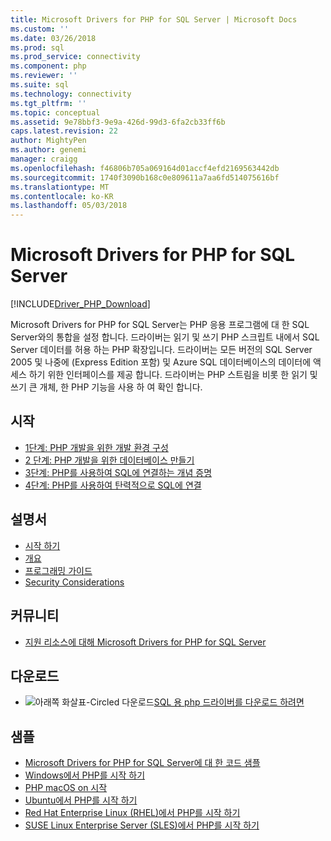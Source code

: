 ```yaml
---
title: Microsoft Drivers for PHP for SQL Server | Microsoft Docs
ms.custom: ''
ms.date: 03/26/2018
ms.prod: sql
ms.prod_service: connectivity
ms.component: php
ms.reviewer: ''
ms.suite: sql
ms.technology: connectivity
ms.tgt_pltfrm: ''
ms.topic: conceptual
ms.assetid: 9e78bbf3-9e9a-426d-99d3-6fa2cb33ff6b
caps.latest.revision: 22
author: MightyPen
ms.author: genemi
manager: craigg
ms.openlocfilehash: f46806b705a069164d01accf4efd2169563442db
ms.sourcegitcommit: 1740f3090b168c0e809611a7aa6fd514075616bf
ms.translationtype: MT
ms.contentlocale: ko-KR
ms.lasthandoff: 05/03/2018
---
```

# <a name="microsoft-drivers-for-php-for-sql-server"></a>Microsoft Drivers for PHP for SQL Server

[!INCLUDE[Driver_PHP_Download](../../includes/driver_php_download.md)]

Microsoft Drivers for PHP for SQL Server는 PHP 응용 프로그램에 대 한 SQL Server와의 통합을 설정 합니다. 드라이버는 읽기 및 쓰기 PHP 스크립트 내에서 SQL Server 데이터를 허용 하는 PHP 확장입니다. 드라이버는 모든 버전의 SQL Server 2005 및 나중에 (Express Edition 포함) 및 Azure SQL 데이터베이스의 데이터에 액세스 하기 위한 인터페이스를 제공 합니다. 드라이버는 PHP 스트림을 비롯 한 읽기 및 쓰기 큰 개체, 한 PHP 기능을 사용 하 여 확인 합니다.  
  
## <a name="getting-started"></a>시작  
* [1단계: PHP 개발을 위한 개발 환경 구성](step-1-configure-development-environment-for-php-development.md)  
* [2 단계: PHP 개발을 위한 데이터베이스 만들기](step-2-create-a-sql-database-for-php-development.md)  
* [3단계: PHP를 사용하여 SQL에 연결하는 개념 증명](step-3-proof-of-concept-connecting-to-sql-using-php.md)  
* [4단계: PHP를 사용하여 탄력적으로 SQL에 연결](step-4-connect-resiliently-to-sql-with-php.md)  
  
## <a name="documentation"></a>설명서  
* [시작 하기](getting-started-with-the-php-sql-driver.md)
* [개요](overview-of-the-php-sql-driver.md)
* [프로그래밍 가이드](programming-guide-for-php-sql-driver.md) 
* [Security Considerations](security-considerations-for-php-sql-driver.md)
  
## <a name="community"></a>커뮤니티  
* [지원 리소스에 대해 Microsoft Drivers for PHP for SQL Server](support-resources-for-the-php-sql-driver.md)
  
## <a name="download"></a>다운로드  
* ![아래쪽 화살표-Circled 다운로드](../../ssdt/media/download.png)[SQL 용 php 드라이버를 다운로드 하려면](download-drivers-php-sql-server.md)
  
## <a name="samples"></a>샘플  
* [Microsoft Drivers for PHP for SQL Server에 대 한 코드 샘플](code-samples-for-php-sql-driver.md)
* [Windows에서 PHP를 시작 하기](https://www.microsoft.com/sql-server/developer-get-started/php/windows/)
* [PHP macOS on 시작](https://www.microsoft.com/sql-server/developer-get-started/php/mac/)
* [Ubuntu에서 PHP를 시작 하기](https://www.microsoft.com/sql-server/developer-get-started/php/ubuntu/)
* [Red Hat Enterprise Linux (RHEL)에서 PHP를 시작 하기](https://www.microsoft.com/sql-server/developer-get-started/php/rhel/)
* [SUSE Linux Enterprise Server (SLES)에서 PHP를 시작 하기](https://www.microsoft.com/sql-server/developer-get-started/php/sles/)
